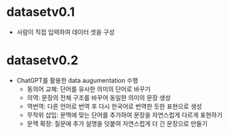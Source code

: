 # datasetv0.1

- 사람이 직접 입력하여 데이터 셋을 구성

# datasetv0.2

- ChatGPT를 활용한 data augumentation 수행
	- 동의어 교체: 단어를 유사한 의미의 단어로 바꾸기
	- 의역: 문장의 전체 구조를 바꾸어 동일한 의미의 문장 생성
	- 역번역: 다른 언어로 번역 후 다시 한국어로 번역한 듯한 표현으로 생성
	- 무작위 삽입: 문맥에 맞는 단어를 추가하여 문장을 자연스럽게 다르게 표현하기
	- 문맥 확장: 질문에 추가 설명을 덧붙여 자연스럽게 더 긴 문장으로 만들기